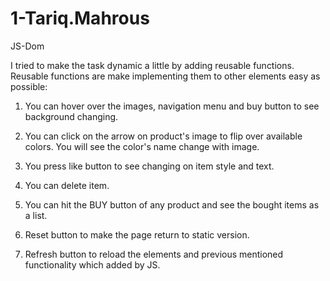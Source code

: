 # 1-Tariq.Mahrous
JS-Dom

I tried to make the task dynamic a little by adding reusable functions. Reusable functions are make implementing them to other elements easy as possible:

1. You can hover over the images, navigation menu and buy button to see background changing.

2. You can click on the arrow on product's image to flip over available colors. You will see the color's name change with image.

3. You press like button to see changing on item style and text.

4. You can delete item.

5. You can hit the BUY button of any product and see the bought items as a list.

6. Reset button to make the page return to static version.

7. Refresh button to reload the elements and previous mentioned functionality which added by JS.


